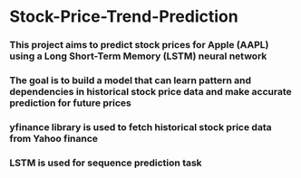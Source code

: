# Stock-Price-Trend-Prediction
### 	This project aims to predict stock prices for Apple (AAPL) using a Long Short-Term Memory (LSTM) neural network
### 	The goal is to build a model that can learn pattern and dependencies in historical stock price data and make accurate prediction for future prices
### 	yfinance library is used to fetch historical stock price data from Yahoo finance
### 	LSTM is used for sequence prediction task
